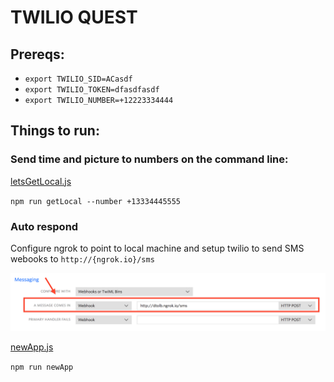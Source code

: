 # TWILIO QUEST

## Prereqs:
* `export TWILIO_SID=ACasdf`
* `export TWILIO_TOKEN=dfasdfasdf`
* `export TWILIO_NUMBER=+12223334444`

## Things to run:

### Send time and picture to numbers on the command line:

[letsGetLocal.js](letsGetLocal.js)

`npm run getLocal --number +13334445555`

### Auto respond

Configure ngrok to point to local machine and setup twilio to send SMS webooks to `http://{ngrok.io}/sms`

![newapp](pics/newapp.png)

[newApp.js](newApp.js)

`npm run newApp`